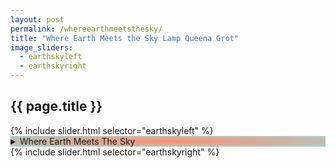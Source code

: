 ```yaml
---
layout: post
permalink: /whereearthmeetsthesky/
title: "Where Earth Meets the Sky Lamp Queena Grot"
image_sliders:
  - earthskyleft
  - earthskyright
---
```

<section class="section fadeup">

  <h2>{{ page.title }}</h2>

  <div class="col-1-2">
    <div id="slideshow">
    {% include slider.html selector="earthskyleft" %}
    </div> 
  </div>

  <div class="col-1-2">
    <details style="background: radial-gradient(#ff8d73, #41998973);">
      <summary>Where Earth Meets The Sky</summary>
      <br>Glazed Raku Lamp
      <br>41 x 30 x 18 cm
      <br>E27 bulb fitting
      <br>AU socket
      <br><br>Enquire to purchase
      <br>via <a>Email</a>/<a>Instagram</a>
    </details>
    <div id="slideshow">
    {% include slider.html selector="earthskyright" %}
    </div> 
  </div>

</section>
